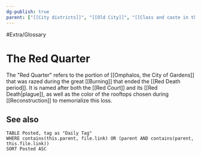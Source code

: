 ```yaml
---
dg-publish: true
parent: ["[[City districts]]", "[[Old City]]", "[[Class and caste in the City]]"]
---
```

#Extra/Glossary
# The Red Quarter

The "Red Quarter" refers to the portion of [[Omphalos, the City of Gardens]] that was razed during the great [[Burning]] that ended the [[Red Death period]]. It is named after both the [[Red Court]] and its [[Red Death|plague]], as well as the color of the rooftops chosen during [[Reconstruction]] to memorialize this loss.

## See also

```dataview
TABLE Posted, tag as "Daily Tag"
WHERE contains(this.parent, file.link) OR (parent AND contains(parent, this.file.link))
SORT Posted ASC
```